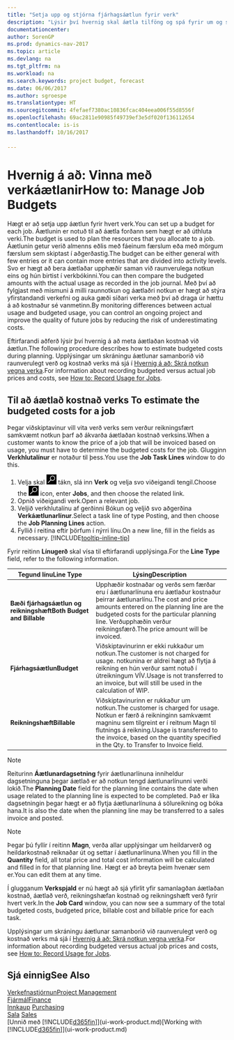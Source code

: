 ```yaml
---
title: "Setja upp og stjórna fjárhagsáætlun fyrir verk"
description: "Lýsir því hvernig skal áætla tilföng og spá fyrir um og stjórna kostnaði verks með því að setja upp fjárhagsáætlun fyrir hvert verk."
documentationcenter: 
author: SorenGP
ms.prod: dynamics-nav-2017
ms.topic: article
ms.devlang: na
ms.tgt_pltfrm: na
ms.workload: na
ms.search.keywords: project budget, forecast
ms.date: 06/06/2017
ms.author: sgroespe
ms.translationtype: HT
ms.sourcegitcommit: 4fefaef7380ac10836fcac404eea006f55d8556f
ms.openlocfilehash: 69ac2811e90985f49739ef3e5df020f136112654
ms.contentlocale: is-is
ms.lasthandoff: 10/16/2017

---
```

# <a name="how-to-manage-job-budgets"></a><span data-ttu-id="cd7c5-103">Hvernig á að: Vinna með verkáætlanir</span><span class="sxs-lookup"><span data-stu-id="cd7c5-103">How to: Manage Job Budgets</span></span>
<span data-ttu-id="cd7c5-104">Hægt er að setja upp áætlun fyrir hvert verk.</span><span class="sxs-lookup"><span data-stu-id="cd7c5-104">You can set up a budget for each job.</span></span> <span data-ttu-id="cd7c5-105">Áætlunin er notuð til að áætla forðann sem hægt er að úthluta verki.</span><span class="sxs-lookup"><span data-stu-id="cd7c5-105">The budget is used to plan the resources that you allocate to a job.</span></span> <span data-ttu-id="cd7c5-106">Áætlunin getur verið almenns eðlis með fáeinum færslum eða með mörgum færslum sem skiptast í aðgerðastig.</span><span class="sxs-lookup"><span data-stu-id="cd7c5-106">The budget can be either general with few entries or it can contain more entries that are divided into activity levels.</span></span> <span data-ttu-id="cd7c5-107">Svo er hægt að bera áætlaðar upphæðir saman við raunverulega notkun eins og hún birtist í verkbókinni.</span><span class="sxs-lookup"><span data-stu-id="cd7c5-107">You can then compare the budgeted amounts with the actual usage as recorded in the job journal.</span></span> <span data-ttu-id="cd7c5-108">Með því að fylgjast með mismuni á milli raunnotkun og áætlaðri notkun er hægt að stýra yfirstandandi verkefni og auka gæði síðari verka með því að draga úr hættu á að kostnaður sé vanmetinn.</span><span class="sxs-lookup"><span data-stu-id="cd7c5-108">By monitoring differences between actual usage and budgeted usage, you can control an ongoing project and improve the quality of future jobs by reducing the risk of underestimating costs.</span></span>

<span data-ttu-id="cd7c5-109">Eftirfarandi aðferð lýsir því hvernig á að meta áætlaðan kostnað við áætlun.</span><span class="sxs-lookup"><span data-stu-id="cd7c5-109">The following procedure describes how to estimate budgeted costs during planning.</span></span> <span data-ttu-id="cd7c5-110">Upplýsingar um skráningu áætlunar samanborið við raunverulegt verð og kostnað verks má sjá í [Hvernig á að: Skrá notkun vegna verka](projects-how-record-job-usage.md).</span><span class="sxs-lookup"><span data-stu-id="cd7c5-110">For information about recording budgeted versus actual job prices and costs, see [How to: Record Usage for Jobs](projects-how-record-job-usage.md).</span></span>  

## <span data-ttu-id="cd7c5-111"><a name="JobBudgetCosts"></a> Til að áætlað kostnað verks</span><span class="sxs-lookup"><span data-stu-id="cd7c5-111"><a name="JobBudgetCosts"></a> To estimate the budgeted costs for a job</span></span>
<span data-ttu-id="cd7c5-112">Þegar viðskiptavinur vill vita verð verks sem verður reikningsfært samkvæmt notkun þarf að ákvarða áætlaðan kostnað verksins.</span><span class="sxs-lookup"><span data-stu-id="cd7c5-112">When a customer wants to know the price of a job that will be invoiced based on usage, you must have to determine the budgeted costs for the job.</span></span> <span data-ttu-id="cd7c5-113">Glugginn **Verkhlutalínur** er notaður til þess.</span><span class="sxs-lookup"><span data-stu-id="cd7c5-113">You use the **Job Task Lines** window to do this.</span></span>

1. <span data-ttu-id="cd7c5-114">Velja skal ![Leit að síðu eða skýrslu](media/ui-search/search_small.png "Leit að síðu eða skýrslu táknið") tákn, slá inn **Verk** og velja svo viðeigandi tengil.</span><span class="sxs-lookup"><span data-stu-id="cd7c5-114">Choose the ![Search for Page or Report](media/ui-search/search_small.png "Search for Page or Report icon") icon, enter **Jobs**, and then choose the related link.</span></span>  
2. <span data-ttu-id="cd7c5-115">Opnið viðeigandi verk.</span><span class="sxs-lookup"><span data-stu-id="cd7c5-115">Open a relevant job.</span></span>
3. <span data-ttu-id="cd7c5-116">Veljið verkhlutalínu af gerðinni Bókun og veljið svo aðgerðina **Verkáætlunarlínur**.</span><span class="sxs-lookup"><span data-stu-id="cd7c5-116">Select a task line of type Posting, and then choose the **Job Planning Lines** action.</span></span>
4. <span data-ttu-id="cd7c5-117">Fyllið í reitina eftir þörfum í nýrri línu.</span><span class="sxs-lookup"><span data-stu-id="cd7c5-117">On a new line, fill in the fields as necessary.</span></span> [!INCLUDE[tooltip-inline-tip](includes/tooltip-inline-tip_md.md)]   

<span data-ttu-id="cd7c5-118">Fyrir reitinn **Línugerð** skal vísa til eftirfarandi upplýsinga.</span><span class="sxs-lookup"><span data-stu-id="cd7c5-118">For the **Line Type** field, refer to the following information.</span></span>  

| <span data-ttu-id="cd7c5-119">Tegund línu</span><span class="sxs-lookup"><span data-stu-id="cd7c5-119">Line Type</span></span> | <span data-ttu-id="cd7c5-120">Lýsing</span><span class="sxs-lookup"><span data-stu-id="cd7c5-120">Description</span></span> |
| --- | --- |
| <span data-ttu-id="cd7c5-121">**Bæði fjárhagsáætlun og reikningshæft**</span><span class="sxs-lookup"><span data-stu-id="cd7c5-121">**Both Budget and Billable**</span></span> |<span data-ttu-id="cd7c5-122">Upphæðir kostnaðar og verðs sem færðar eru í áætlunarlínuna eru áætlaður kostnaður þeirrar áætlunarlínu.</span><span class="sxs-lookup"><span data-stu-id="cd7c5-122">The cost and price amounts entered on the planning line are the budgeted costs for the particular planning line.</span></span> <span data-ttu-id="cd7c5-123">Verðupphæðin verður reikningsfærð.</span><span class="sxs-lookup"><span data-stu-id="cd7c5-123">The price amount will be invoiced.</span></span> |
| <span data-ttu-id="cd7c5-124">**Fjárhagsáætlun**</span><span class="sxs-lookup"><span data-stu-id="cd7c5-124">**Budget**</span></span> |<span data-ttu-id="cd7c5-125">Viðskiptavinurinn er ekki rukkaður um notkun.</span><span class="sxs-lookup"><span data-stu-id="cd7c5-125">The customer is not charged for usage.</span></span> <span data-ttu-id="cd7c5-126">notkunina er aldrei hægt að flytja á reikning en hún verður samt notuð í útreikningum VÍV.</span><span class="sxs-lookup"><span data-stu-id="cd7c5-126">Usage is not transferred to an invoice, but will still be used in the calculation of WIP.</span></span> |
| <span data-ttu-id="cd7c5-127">**Reikningshæft**</span><span class="sxs-lookup"><span data-stu-id="cd7c5-127">**Billable**</span></span> |<span data-ttu-id="cd7c5-128">Viðskiptavinurinn er rukkaður um notkun.</span><span class="sxs-lookup"><span data-stu-id="cd7c5-128">The customer is charged for usage.</span></span> <span data-ttu-id="cd7c5-129">Notkun er færð á reikninginn samkvæmt magninu sem tilgreint er í reitnum Magn til flutnings á reikning.</span><span class="sxs-lookup"><span data-stu-id="cd7c5-129">Usage is transferred to the invoice, based on the quantity specified in the Qty. to Transfer to Invoice field.</span></span> |

> [!NOTE]  
>   <span data-ttu-id="cd7c5-130">Reiturinn **Áætlunardagsetning** fyrir áætlunarlínuna inniheldur dagsetninguna þegar áætlað er að notkun tengd áætlunarlínunni verði lokið.</span><span class="sxs-lookup"><span data-stu-id="cd7c5-130">The **Planning Date** field for the planning line contains the date when usage related to the planning line is expected to be completed.</span></span> <span data-ttu-id="cd7c5-131">Það er líka dagsetningin þegar hægt er að flytja áætlunarlínuna á sölureikning og bóka hana.</span><span class="sxs-lookup"><span data-stu-id="cd7c5-131">It is also the date when the planning line may be transferred to a sales invoice and posted.</span></span>  

> [!NOTE]  
>   <span data-ttu-id="cd7c5-132">Þegar þú fyllir í reitinn **Magn**, verða allar upplýsingar um heildarverð og heildarkostnað reiknaðar út og settar í áætlunarlínuna.</span><span class="sxs-lookup"><span data-stu-id="cd7c5-132">When you fill in the **Quantity** field, all total price and total cost information will be calculated and filled in for that planning line.</span></span> <span data-ttu-id="cd7c5-133">Hægt er að breyta þeim hvenær sem er.</span><span class="sxs-lookup"><span data-stu-id="cd7c5-133">You can edit them at any time.</span></span>

<span data-ttu-id="cd7c5-134">Í glugganum **Verkspjald** er nú hægt að sjá yfirlit yfir samanlagðan áætlaðan kostnað, áætlað verð, reikningshæfan kostnað og reikningshæft verð fyrir hvert verk.</span><span class="sxs-lookup"><span data-stu-id="cd7c5-134">In the **Job Card** window, you can now see a summary of the total budgeted costs, budgeted price, billable cost and billable price for each task.</span></span>

<span data-ttu-id="cd7c5-135">Upplýsingar um skráningu áætlunar samanborið við raunverulegt verð og kostnað verks má sjá í [Hvernig á að: Skrá notkun vegna verka](projects-how-record-job-usage.md).</span><span class="sxs-lookup"><span data-stu-id="cd7c5-135">For information about recording budgeted versus actual job prices and costs, see [How to: Record Usage for Jobs](projects-how-record-job-usage.md).</span></span>

## <a name="see-also"></a><span data-ttu-id="cd7c5-136">Sjá einnig</span><span class="sxs-lookup"><span data-stu-id="cd7c5-136">See Also</span></span>
[<span data-ttu-id="cd7c5-137">Verkefnastjórnun</span><span class="sxs-lookup"><span data-stu-id="cd7c5-137">Project Management</span></span>](projects-manage-projects.md)  
[<span data-ttu-id="cd7c5-138">Fjármál</span><span class="sxs-lookup"><span data-stu-id="cd7c5-138">Finance</span></span>](finance.md)  
<span data-ttu-id="cd7c5-139">[Innkaup](purchasing-manage-purchasing.md)       </span><span class="sxs-lookup"><span data-stu-id="cd7c5-139">[Purchasing](purchasing-manage-purchasing.md)       </span></span>  
<span data-ttu-id="cd7c5-140">[Sala](sales-manage-sales.md)    </span><span class="sxs-lookup"><span data-stu-id="cd7c5-140">[Sales](sales-manage-sales.md)    </span></span>  
<span data-ttu-id="cd7c5-141">[Unnið með [!INCLUDE[d365fin](includes/d365fin_md.md)]](ui-work-product.md)</span><span class="sxs-lookup"><span data-stu-id="cd7c5-141">[Working with [!INCLUDE[d365fin](includes/d365fin_md.md)]](ui-work-product.md)</span></span>  

